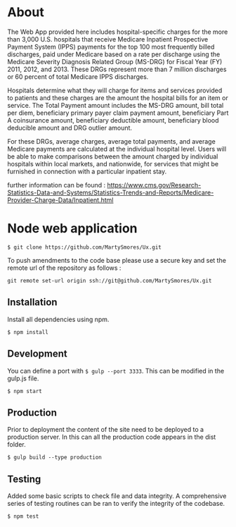 # About

The Web App provided here includes hospital-specific charges for the more than 3,000 U.S. hospitals that receive Medicare Inpatient Prospective Payment System (IPPS) payments for the top 100 most frequently billed discharges, paid under Medicare based on a rate per discharge using the Medicare Severity Diagnosis Related Group (MS-DRG) for Fiscal Year (FY) 2011, 2012, and 2013. These DRGs represent more than 7 million discharges or 60 percent of total Medicare IPPS discharges.

Hospitals determine what they will charge for items and services provided to patients and these charges are the amount the hospital bills for an item or service. The Total Payment amount includes the MS-DRG amount, bill total per diem, beneficiary primary payer claim payment amount, beneficiary Part A coinsurance amount, beneficiary deductible amount, beneficiary blood deducible amount and DRG outlier amount.

For these DRGs, average charges, average total payments, and average Medicare payments are calculated at the individual hospital level. Users will be able to make comparisons between the amount charged by individual hospitals within local markets, and nationwide, for services that might be furnished in connection with a particular inpatient stay.

further information can be found :
https://www.cms.gov/Research-Statistics-Data-and-Systems/Statistics-Trends-and-Reports/Medicare-Provider-Charge-Data/Inpatient.html

# Node web application

```
$ git clone https://github.com/MartySmores/Ux.git
```
To push amendments to the code base please use a secure key and set the remote url of the repository as follows :

```
git remote set-url origin ssh://git@github.com/MartySmores/Ux.git
```

## Installation

Install all dependencies using npm.

```
$ npm install
```
## Development
You can define a port with `$ gulp --port 3333`. This can be modified in the gulp.js file.

```
$ npm start
```


## Production
Prior to deployment the content of the site need to be deployed to a production server. In this can all the production code appears in the dist folder.

```
$ gulp build --type production
```

## Testing
Added some basic scripts to check file and data integrity. A comprehensive series of testing routines can be ran to verify the integrity of the codebase.

```
$ npm test

```

